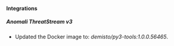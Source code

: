 #### Integrations
##### Anomali ThreatStream v3
- Updated the Docker image to: *demisto/py3-tools:1.0.0.56465*.

